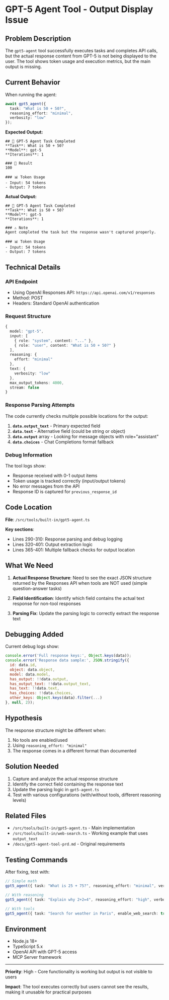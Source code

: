 # GPT-5 Agent Tool - Output Display Issue

## Problem Description

The `gpt5-agent` tool successfully executes tasks and completes API calls, but the actual response content from GPT-5 is not being displayed to the user. The tool shows token usage and execution metrics, but the main output is missing.

## Current Behavior

When running the agent:
```typescript
await gpt5_agent({
  task: "What is 50 + 50?",
  reasoning_effort: "minimal",
  verbosity: "low"
});
```

**Expected Output:**
```
## 🤖 GPT-5 Agent Task Completed
**Task**: What is 50 + 50?
**Model**: gpt-5
**Iterations**: 1

### 📝 Result
100

### 📊 Token Usage
- Input: 54 tokens
- Output: 7 tokens
```

**Actual Output:**
```
## 🤖 GPT-5 Agent Task Completed
**Task**: What is 50 + 50?
**Model**: gpt-5
**Iterations**: 1

### ⚠️ Note
Agent completed the task but the response wasn't captured properly.

### 📊 Token Usage
- Input: 54 tokens
- Output: 7 tokens
```

## Technical Details

### API Endpoint
- Using OpenAI Responses API: `https://api.openai.com/v1/responses`
- Method: POST
- Headers: Standard OpenAI authentication

### Request Structure
```typescript
{
  model: "gpt-5",
  input: [
    { role: "system", content: "..." },
    { role: "user", content: "What is 50 + 50?" }
  ],
  reasoning: {
    effort: "minimal"
  },
  text: {
    verbosity: "low"
  },
  max_output_tokens: 4000,
  stream: false
}
```

### Response Parsing Attempts

The code currently checks multiple possible locations for the output:

1. **`data.output_text`** - Primary expected field
2. **`data.text`** - Alternative field (could be string or object)
3. **`data.output`** array - Looking for message objects with role="assistant"
4. **`data.choices`** - Chat Completions format fallback

### Debug Information

The tool logs show:
- Response received with 0-1 output items
- Token usage is tracked correctly (input/output tokens)
- No error messages from the API
- Response ID is captured for `previous_response_id`

## Code Location

**File**: `/src/tools/built-in/gpt5-agent.ts`

**Key sections**:
- Lines 290-310: Response parsing and debug logging
- Lines 320-401: Output extraction logic
- Lines 365-401: Multiple fallback checks for output location

## What We Need

1. **Actual Response Structure**: Need to see the exact JSON structure returned by the Responses API when tools are NOT used (simple question-answer tasks)

2. **Field Identification**: Identify which field contains the actual text response for non-tool responses

3. **Parsing Fix**: Update the parsing logic to correctly extract the response text

## Debugging Added

Current debug logs show:
```javascript
console.error('Full response keys:', Object.keys(data));
console.error('Response data sample:', JSON.stringify({
  id: data.id,
  object: data.object,
  model: data.model,
  has_output: !!data.output,
  has_output_text: !!data.output_text,
  has_text: !!data.text,
  has_choices: !!data.choices,
  other_keys: Object.keys(data).filter(...)
}, null, 2));
```

## Hypothesis

The response structure might be different when:
1. No tools are enabled/used
2. Using `reasoning_effort: "minimal"`
3. The response comes in a different format than documented

## Solution Needed

1. Capture and analyze the actual response structure
2. Identify the correct field containing the response text
3. Update the parsing logic in `gpt5-agent.ts`
4. Test with various configurations (with/without tools, different reasoning levels)

## Related Files

- `/src/tools/built-in/gpt5-agent.ts` - Main implementation
- `/src/tools/built-in/web-search.ts` - Working example that uses `output_text`
- `/docs/gpt5-agent-tool-prd.md` - Original requirements

## Testing Commands

After fixing, test with:
```typescript
// Simple math
gpt5_agent({ task: "What is 25 + 75?", reasoning_effort: "minimal", verbosity: "low" })

// With reasoning
gpt5_agent({ task: "Explain why 2+2=4", reasoning_effort: "high", verbosity: "high" })

// With tools
gpt5_agent({ task: "Search for weather in Paris", enable_web_search: true })
```

## Environment

- Node.js 18+
- TypeScript 5.x
- OpenAI API with GPT-5 access
- MCP Server framework

---

**Priority**: High - Core functionality is working but output is not visible to users

**Impact**: The tool executes correctly but users cannot see the results, making it unusable for practical purposes